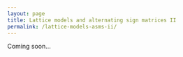 ```yaml
---
layout: page
title: Lattice models and alternating sign matrices II
permalink: /lattice-models-asms-ii/
---
```


Coming soon... 